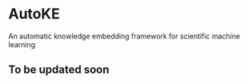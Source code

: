 # AutoKE
An automatic knowledge embedding framework for scientific machine learning

## To be updated soon
